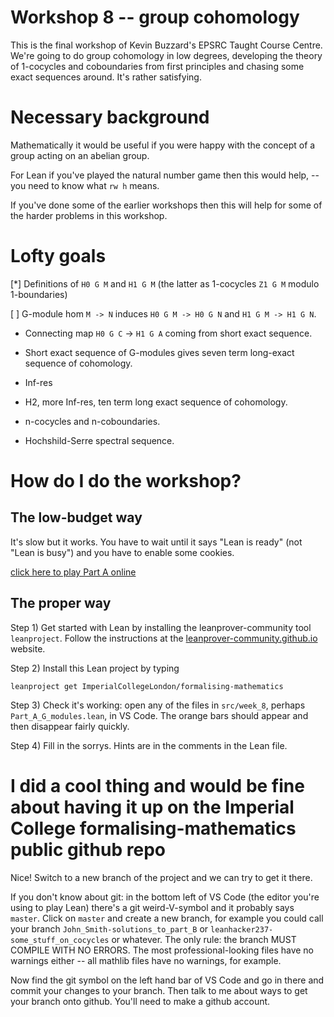 # Workshop 8 -- group cohomology

This is the final workshop of Kevin Buzzard's EPSRC Taught
Course Centre. We're going to do group cohomology in low
degrees, developing the theory of 1-cocycles and coboundaries
from first principles and chasing some exact sequences around.
It's rather satisfying.

# Necessary background

Mathematically it would be useful if you were happy with the
concept of a group acting on an abelian group.

For Lean if you've played the natural number game then this would
help, -- you need to know what `rw h` means.

If you've done some of the earlier workshops then this
will help for some of the harder problems in this workshop.

# Lofty goals

[*] Definitions of `H0 G M` and `H1 G M` (the latter as 1-cocycles `Z1 G M` modulo 1-boundaries)

[ ] G-module hom `M -> N` induces `H0 G M -> H0 G N` and `H1 G M -> H1 G N`.

* Connecting map `H0 G C` -> `H1 G A` coming from short exact sequence.

* Short exact sequence of G-modules gives seven term long-exact sequence of cohomology.

* Inf-res

* H2, more Inf-res, ten term long exact sequence of cohomology.

* n-cocycles and n-coboundaries.

* Hochshild-Serre spectral sequence.

# How do I do the workshop?

## The low-budget way

It's slow but it works. You have to wait until it says "Lean is ready" (not "Lean is busy") and you have to enable some cookies.

[click here to play Part A online](https://leanprover-community.github.io/lean-web-editor/#url=https%3A%2F%2Fraw.githubusercontent.com%2FImperialCollegeLondon%2Fformalising-mathematics%2Fmaster%2Fsrc%2Fweek_8%2FPart_A_G_modules.lean)

## The proper way

Step 1) Get started with Lean by installing the leanprover-community tool `leanproject`.
Follow the instructions at the [leanprover-community.github.io](https://leanprover-community.github.io/get_started.html) website.


Step 2) Install this Lean project by typing

```
leanproject get ImperialCollegeLondon/formalising-mathematics
```

Step 3) Check it's working: open any of the files in `src/week_8`, perhaps `Part_A_G_modules.lean`,
in VS Code. The orange bars should appear and then disappear fairly quickly.

Step 4) Fill in the sorrys. Hints are in the comments in the Lean file.

# I did a cool thing and would be fine about having it up on the Imperial College formalising-mathematics public github repo

Nice! Switch to a new branch of the project and we can try to get it there.

If you don't know about git: in the bottom left of VS Code (the editor you're using
to play Lean) there's a git weird-V-symbol and it probably says `master`. Click
on `master` and create a new branch, for example you could call your branch
`John_Smith-solutions_to_part_B` or `leanhacker237-some_stuff_on_cocycles` or whatever.
The only rule: the branch MUST COMPILE WITH NO ERRORS. The most professional-looking
files have no warnings either -- all mathlib files have no warnings, for example.

Now find the git symbol on the left hand bar of VS Code and go in there and commit
your changes to your branch. Then talk to me about ways to get your branch onto github.
You'll need to make a github account.
